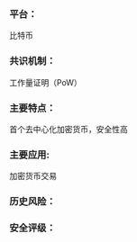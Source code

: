 ### 平台：

比特币

### 共识机制：

工作量证明（PoW）

### 主要特点：

首个去中心化加密货币，安全性高



### 主要应用:

加密货币交易



### 历史风险：



### 安全评级：